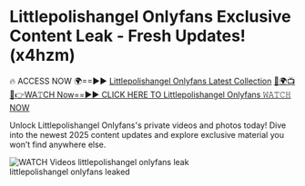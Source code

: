 # Littlepolishangel Onlyfans Exclusive Content Leak - Fresh Updates! (x4hzm)

🔥 ACCESS NOW 🌍==►► <a href="https://tinyurl.com/3fjeunct" rel="nofollow">Littlepolishangel Onlyfans Latest Collection</a></h3>
[🔴🌍📺📱👉WA𝚃CH Now==►► CLICK HERE TO Littlepolishangel Onlyfans 𝚆𝙰𝚃𝙲𝙷 NOW](https://tinyurl.com/3fjeunct)

Unlock Littlepolishangel Onlyfans's private videos and photos today! Dive into the newest 2025 content updates and explore exclusive material you won’t find anywhere else.


<a href="https://tinyurl.com/3fjeunct" rel="nofollow" data-target="animated-image.originalLink"><img src="https://camo.githubusercontent.com/8a4f000d20f83aca3bf7ec5f350d767afa0574a8a352519fd8cfa583a6f93a33/68747470733a2f2f692e696d6775722e636f6d2f644a486b345a712e676966" alt="WATCH Videos" data-canonical-src="https://i.imgur.com/dJHk4Zq.gif" style="max-width: 100%; display: inline-block;" data-target="animated-image.originalImage"></a>
littlepolishangel onlyfans leak<br>
littlepolishangel onlyfans leaked